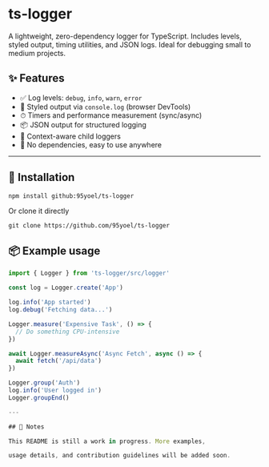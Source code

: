 # ts-logger

A lightweight, zero-dependency logger for TypeScript.
Includes levels, styled output, timing utilities, and JSON logs. Ideal for debugging small to medium projects.

## ✨ Features

- ✅ Log levels: `debug`, `info`, `warn`, `error`
- 🎨 Styled output via `console.log` (browser DevTools)
- ⏱ Timers and performance measurement (sync/async)
- 📦 JSON output for structured logging
- 🧩 Context-aware child loggers
- 📁 No dependencies, easy to use anywhere

- ------

## 🚀 Installation

```console
npm install github:95yoel/ts-logger

```

Or clone it directly 

```console
git clone https://github.com/95yoel/ts-logger
```

## 📦 Example usage

```ts
import { Logger } from 'ts-logger/src/logger'

const log = Logger.create('App')

log.info('App started')
log.debug('Fetching data...')

Logger.measure('Expensive Task', () => {
  // Do something CPU-intensive
})

await Logger.measureAsync('Async Fetch', async () => {
  await fetch('/api/data')
})

Logger.group('Auth')
log.info('User logged in')
Logger.groupEnd()

---

## 📄 Notes

This README is still a work in progress. More examples,   

usage details, and contribution guidelines will be added soon.
